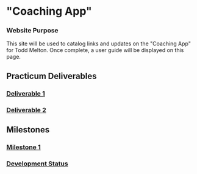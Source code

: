 # "Coaching App"

### Website Purpose
This site will be used to catalog links and updates on the "Coaching App" for Todd Melton. Once complete, a user guide will be displayed on this page.

## Practicum Deliverables
### [Deliverable 1](https://docs.google.com/document/d/1IQ08TugvzNR0Nq53e_Mu449JdNNdImIj_5CEpci7GR8/edit)
### [Deliverable 2](https://docs.google.com/document/d/13II7J8ebRT6626LpVPkgts54aFHkOtOXLLpWjotIFxQ/edit)

## Milestones
### [Milestone 1]()

### [Development Status]()
